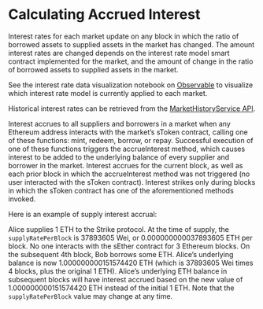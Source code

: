 # Calculating Accrued Interest

Interest rates for each market update on any block in which the ratio of borrowed assets to supplied assets in the market has changed. The amount interest rates are changed depends on the interest rate model smart contract implemented for the market, and the amount of change in the ratio of borrowed assets to supplied assets in the market.

See the interest rate data visualization notebook on [Observable](https://observablehq.com/@jflatow/strike-interest-rates) to visualize which interest rate model is currently applied to each market.

Historical interest rates can be retrieved from the [MarketHistoryService API](../../api/markethistoryservice/).

Interest accrues to all suppliers and borrowers in a market when any Ethereum address interacts with the market’s sToken contract, calling one of these functions: mint, redeem, borrow, or repay. Successful execution of one of these functions triggers the accrueInterest method, which causes interest to be added to the underlying balance of every supplier and borrower in the market. Interest accrues for the current block, as well as each prior block in which the accrueInterest method was not triggered \(no user interacted with the sToken contract\). Interest strikes only during blocks in which the sToken contract has one of the aforementioned methods invoked.

Here is an example of supply interest accrual:

Alice supplies 1 ETH to the Strike protocol. At the time of supply, the `supplyRatePerBlock` is 37893605 Wei, or 0.000000000037893605 ETH per block. No one interacts with the sEther contract for 3 Ethereum blocks. On the subsequent 4th block, Bob borrows some ETH. Alice’s underlying balance is now 1.000000000151574420 ETH \(which is 37893605 Wei times 4 blocks, plus the original 1 ETH\). Alice’s underlying ETH balance in subsequent blocks will have interest accrued based on the new value of 1.000000000151574420 ETH instead of the initial 1 ETH. Note that the `supplyRatePerBlock` value may change at any time.

